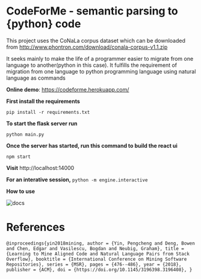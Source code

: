 # CodeForMe - semantic parsing to {python} code

This project uses the CoNaLa corpus dataset which can be downloaded from http://www.phontron.com/download/conala-corpus-v1.1.zip

It seeks mainly to make the life of a programmer easier to migrate from one language to another(python in this case).
It fulfills the requirement of migration from one language to python programming language using natural language as commands

**Online demo**: https://codeforme.herokuapp.com/

**First install the requirements**

`pip install -r requirements.txt`

**To start the flask server run**

`python main.py`

**Once the server has started, run this command to build the react ui**

`npm start`


**Visit** http://localhost:14000 


**For an interative session,**
`python -m engine.interactive`

**How to use**

![docs](image.jpg)

# References
`@inproceedings{yin2018mining,
  author = {Yin, Pengcheng and Deng, Bowen and Chen, Edgar and Vasilescu, Bogdan and Neubig, Graham},
  title = {Learning to Mine Aligned Code and Natural Language Pairs from Stack Overflow},
  booktitle = {International Conference on Mining Software Repositories},
  series = {MSR},
  pages = {476--486},
  year = {2018},
  publisher = {ACM},
  doi = {https://doi.org/10.1145/3196398.3196408},
}`
